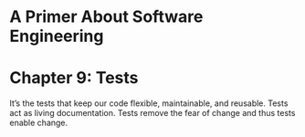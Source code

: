 # A Primer About Software Engineering
# Chapter 9: Tests


It’s the tests that keep our code flexible, maintainable, and reusable. Tests act as living documentation. Tests remove the fear of change and thus tests enable change.

